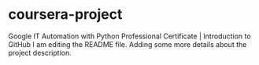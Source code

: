 # coursera-project
Google IT Automation with Python Professional Certificate | Introduction to GitHub
I am editing the README file. Adding some more details about the project description.
